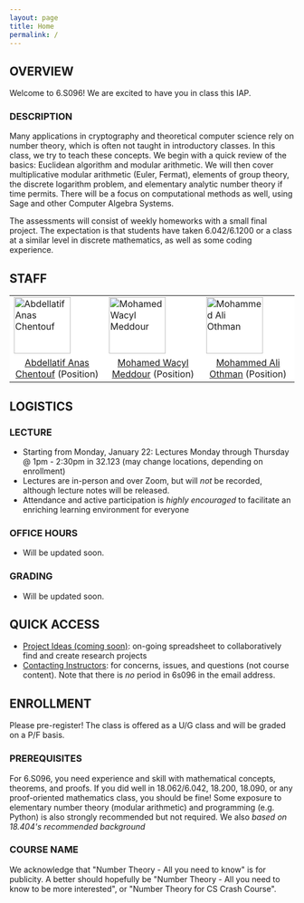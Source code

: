 ```yaml
---
layout: page
title: Home
permalink: /
---
```

## OVERVIEW
Welcome to 6.S096! We are excited to have you in class this IAP. 


### DESCRIPTION
Many applications in cryptography and theoretical computer science rely on number theory, which is often not taught in introductory classes. In this class, we try to teach these concepts. We begin with a quick review of the basics: Euclidean algorithm and modular arithmetic. We will then cover multiplicative modular arithmetic (Euler, Fermat), elements of group theory, the discrete logarithm problem, and elementary analytic number theory if time permits. There will be a focus on computational methods as well, using Sage and other Computer Algebra Systems.

The assessments will consist of weekly homeworks with a small final project. The expectation is that students have taken 6.042/6.1200 or a class at a similar level in discrete mathematics, as well as some coding experience.

## STAFF
<p></p>
<table align="center" style="background-color:#FFFFFF" border="0px">
  <tr>
    <td><img src="{{ site.baseurl }}/images/anas_chentouf_cropped.png" width="100" alt="Abdellatif Anas Chentouf"/></td>
    <td><img src="{{ site.baseurl }}/images/mohamed_meddour_cropped.png" width="100" alt="Mohamed Wacyl Meddour"/></td>
    <td><img src="{{ site.baseurl }}/images/mohammed_othman_cropped.png" width="100" alt="Mohammed Ali Othman"/></td>
  </tr>
  <tr>
    <td align="center" style="background-color:#FFFFFF" border="0"><a href="#">Abdellatif Anas Chentouf</a> (Position)</td>
    <td align="center" style="background-color:#FFFFFF" border="0"><a href="#">Mohamed Wacyl Meddour</a> (Position)</td>
    <td align="center" style="background-color:#FFFFFF" border="0"><a href="#">Mohammed Ali Othman</a> (Position)</td>
  </tr>
</table>


## LOGISTICS
### LECTURE
- Starting from Monday, January 22: Lectures Monday through Thursday @ 1pm - 2:30pm in 32.123 (may change locations, depending on enrollment)
- Lectures are in-person and over Zoom, but will *not* be recorded, although lecture notes will be released.
- Attendance and active participation is *highly encouraged* to facilitate an enriching learning environment for everyone

### OFFICE HOURS
- Will be updated soon. 


### GRADING
- Will be updated soon. 

## QUICK ACCESS

- [Project Ideas (coming soon)](): on-going spreadsheet to collaboratively find and create research projects
- [Contacting Instructors](mailto:6s096-iap24@mit.edu): for concerns, issues, and questions (not course content). Note that there is *no* period in 6s096 in the email address.

## ENROLLMENT
Please pre-register! The class is offered as a U/G class and will be graded on a P/F basis. 

### PREREQUISITES 
For 6.S096, you need experience and skill with mathematical concepts, theorems, and proofs.  If you did well in 18.062/6.042, 18.200, 18.090, or any proof-oriented mathematics class, you should be fine! Some exposure to elementary number theory (modular arithmetic) and programming (e.g. Python) is also strongly recommended but not required. We also  _based on 18.404's recommended background_

### COURSE NAME
We acknowledge that "Number Theory - All you need to know" is for publicity. A better should hopefully be "Number Theory - All you need to know to be more interested", or "Number Theory for CS Crash Course".
